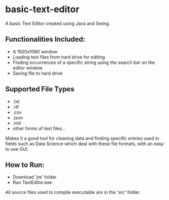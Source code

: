 # basic-text-editor

A basic Text Editor created using Java and Swing.

## Functionalities Included:
 - A 1920x1080 window
 - Loading text files from hard drive for editing
 - Finding occurrences of a specific string using the search bar on the editor window
 - Saving file to hard drive

## Supported File Types
 - .txt
 - .rtf
 - .csv
 - .json
 - .md
 - other forms of text files...

 Makes it a good tool for cleaning data and finding specific entries used in fields such as Data Science which deal with these file formats, with an easy to use GUI.

## How to Run:
 - Download 'jre' folder
 - Run TextEditor.exe
 
All source files used to compile executable are in the 'src' folder.
